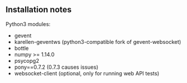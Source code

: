 Installation notes
------------------

Python3 modules:
* gevent
* karellen-geventws (python3-compatible fork of gevent-websocket)
* bottle
* numpy >= 1.14.0
* psycopg2
* pony==0.7.2 (0.7.3 causes issues)
* websocket-client (optional, only for running web API tests)

